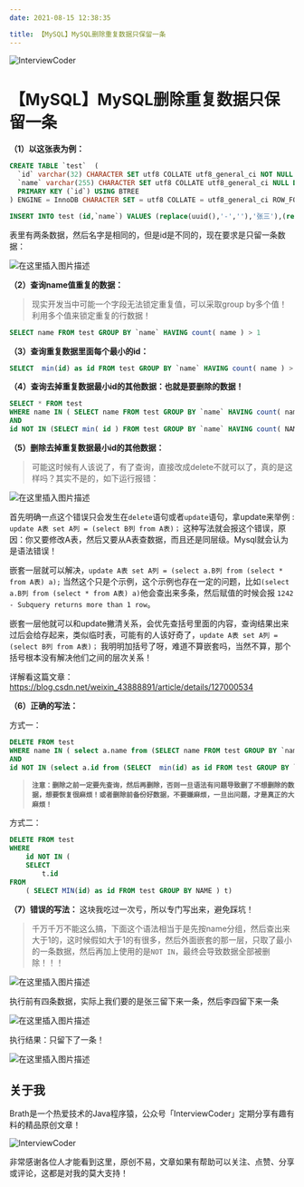 ```yaml
---
date: 2021-08-15 12:38:35

title: 【MySQL】MySQL删除重复数据只保留一条
---
```


![InterviewCoder](https://brath4.oss-cn-shenzhen.aliyuncs.com/picgo/%E6%89%AB%E7%A0%81_%E6%90%9C%E7%B4%A2%E8%81%94%E5%90%88%E4%BC%A0%E6%92%AD%E6%A0%B7%E5%BC%8F-%E6%A0%87%E5%87%86%E8%89%B2%E7%89%88.png)



# 【MySQL】MySQL删除重复数据只保留一条

**（1）以这张表为例：**

```sql
CREATE TABLE `test`  (
  `id` varchar(32) CHARACTER SET utf8 COLLATE utf8_general_ci NOT NULL COMMENT '注解id',
  `name` varchar(255) CHARACTER SET utf8 COLLATE utf8_general_ci NULL DEFAULT NULL COMMENT '名字',
  PRIMARY KEY (`id`) USING BTREE
) ENGINE = InnoDB CHARACTER SET = utf8 COLLATE = utf8_general_ci ROW_FORMAT = Compact;

INSERT INTO test (id,`name`) VALUES (replace(uuid(),'-',''),'张三'),(replace(uuid(),'-',''),'张三');
```

表里有两条数据，然后名字是相同的，但是id是不同的，现在要求是只留一条数据：

![在这里插入图片描述](https://img-blog.csdnimg.cn/888323c3cc9c4871ac5eeaf2aa7b55a1.png)

**（2）查询name值重复的数据：**

> 现实开发当中可能一个字段无法锁定重复值，可以采取group by多个值！利用多个值来锁定重复的行数据！

```sql
SELECT name FROM test GROUP BY `name` HAVING count( name ) > 1
```

**（3）查询重复数据里面每个最小的id：**

```sql
SELECT  min(id) as id FROM test GROUP BY `name` HAVING count( name ) > 1
```

**（4）查询去掉重复数据最小id的其他数据：也就是要删除的数据！**

```sql
SELECT * FROM test 
WHERE name IN ( SELECT name FROM test GROUP BY `name` HAVING count( name ) > 1 ) 
AND 
id NOT IN (SELECT min( id ) FROM test GROUP BY `name` HAVING count( NAME ) > 1)
```

**（5）删除去掉重复数据最小id的其他数据：**

> 可能这时候有人该说了，有了查询，直接改成delete不就可以了，真的是这样吗？其实不是的，如下运行报错：

![在这里插入图片描述](https://img-blog.csdnimg.cn/917867c90bfc49fdacf3a1f5e45de26d.png)

首先明确一点这个错误只会发生在`delete`语句或者`update`语句，拿update来举例 : `update A表 set A列 = (select B列 from A表)；` 这种写法就会报这个错误，原因：你又要修改A表，然后又要从A表查数据，而且还是同层级。Mysql就会认为是语法错误！

嵌套一层就可以解决，`update A表 set A列 = (select a.B列 from (select * from A表) a);` 当然这个只是个示例，这个示例也存在一定的问题，比如`(select a.B列 from (select * from A表) a)`他会查出来多条，然后赋值的时候会报 `1242 - Subquery returns more than 1 row`。

嵌套一层他就可以和update撇清关系，会优先查括号里面的内容，查询结果出来过后会给存起来，类似临时表，可能有的人该好奇了，`update A表 set A列 = (select B列 from A表)；` 我明明加括号了呀，难道不算嵌套吗，当然不算，那个括号根本没有解决他们之间的层次关系！

详解看这篇文章：https://blog.csdn.net/weixin_43888891/article/details/127000534

**（6）正确的写法：**

方式一：

```sql
DELETE FROM test 
WHERE name IN ( select a.name from (SELECT name FROM test GROUP BY `name` HAVING count( name ) > 1) a) 
AND 
id NOT IN (select a.id from (SELECT  min(id) as id FROM test GROUP BY `name` HAVING count( name ) > 1) a)
```

> **`注意：删除之前一定要先查询，然后再删除，否则一旦语法有问题导致删了不想删除的数据，想要恢复很麻烦！或者删除前备份好数据，不要嫌麻烦，一旦出问题，才是真正的大麻烦！`**

方式二：

```sql
DELETE FROM test 
WHERE
	id NOT IN (
	SELECT
		t.id 
FROM
	( SELECT MIN(id) as id FROM test GROUP BY NAME ) t)

```

**（7）错误的写法：** 这块我吃过一次亏，所以专门写出来，避免踩坑！

> 千万千万不能这么搞，下面这个语法相当于是先按name分组，然后查出来大于1的，这时候假如大于1的有很多，然后外面嵌套的那一层，只取了最小的一条数据，然后再加上使用的是`NOT IN`，最终会导致数据全部被删除！！！

![在这里插入图片描述](https://img-blog.csdnimg.cn/6c67f02195ef4b69b3f896f39f9d8b84.png)

执行前有四条数据，实际上我们要的是张三留下来一条，然后李四留下来一条

![在这里插入图片描述](https://img-blog.csdnimg.cn/9f86345b6b9c4e009a0b596ddbb1c83e.png)

执行结果：只留下了一条！

![在这里插入图片描述](https://img-blog.csdnimg.cn/be5a73336f5e4a26b93314e10231d998.png)
## 关于我

Brath是一个热爱技术的Java程序猿，公众号「InterviewCoder」定期分享有趣有料的精品原创文章！

![InterviewCoder](https://brath4.oss-cn-shenzhen.aliyuncs.com/picgo/%E4%BA%8C%E7%BB%B4%E7%A0%81plus.png)

非常感谢各位人才能看到这里，原创不易，文章如果有帮助可以关注、点赞、分享或评论，这都是对我的莫大支持！

